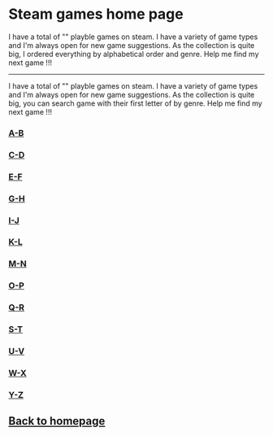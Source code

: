 # Steam games home page

I have a total of "" playble games on steam. I have a variety of game types and I'm always open for new game suggestions.
As the collection is quite big, I ordered everything by alphabetical order and genre. Help me find my next game !!!
*******
I have a total of "" playble games on steam. I have a variety of game types and I'm always open for new game suggestions.
As the collection is quite big, you can search game with their first letter of by genre. Help me find my next game !!!

### [A-B](A-B/indexAB.md)
### [C-D](A-B/indexCD.md)
### [E-F](A-B/indexEF.md)
### [G-H](A-B/indexGH.md)
### [I-J](A-B/indexIJ.md)
### [K-L](A-B/indexKL.md)
### [M-N](A-B/indexMN.md)
### [O-P](A-B/indexOP.md)
### [Q-R](A-B/indexAB.md)
### [S-T](A-B/indexAB.md)
### [U-V](A-B/indexAB.md)
### [W-X](A-B/indexAB.md)
### [Y-Z](A-B/indexAB.md)


## [Back to homepage](index.md)
